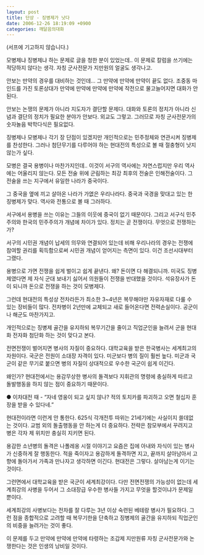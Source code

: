 ```yaml
---
layout: post
title: 단상 - 징병제가 낫다
date: 2006-12-26 18:19:09 +0900
categories: 깨달음의대화
---
```


  

  
(서프에 기고하지 않습니다.)
  

  
모병제냐 징병제냐 하는 문제로 글을 청한 분이 있었는데.. 이 문제로 칼럼을 쓰기에는 적당하지 않다는 생각. 자칭 군사전문가 지만원의 얼굴도 생각나고. 
  

  
안보는 만약의 경우를 대비하는 것인데... 그 만약에 만약에 만약이 끝도 없다. 조중동 마인드를 가진 토론상대가 만약에 만약에 만약에 만약에 작전으로 물고늘어지면 대화가 안된다.
  

  
안보는 논쟁의 문제가 아니라 지도자가 결단할 문제다. 대화와 토론의 정치가 아니라 신념과 결단의 정치가 필요한 분야가 안보다. 외교도 그렇고. 그러므로 자칭 군사전문가의 숫자놀음 박학다식은 필요없다. 
  

  
징병제나 모병제나 각기 장 단점이 있겠지만 개인적으로는 민주정체와 연관시켜 징병제를 찬성한다. 그러나 첨단무기를 다루어야 하는 현대전의 특성으로 볼 때 절충형이 낫지 않는가 싶다.
  

  
모병은 결국 용병이나 마찬가지인데.. 이것이 서구의 역사에는 자연스럽지만 우리 역사에는 어울리지 않는다. 모든 전술 위에 군림하는 최강 최후의 전술은 인해전술이다. 그 전술을 쓰는 지구에서 유일한 나라가 중국이다. 
  

  
그 중국을 옆에 끼고 살아온 나라가 가엾은 우리나라다. 중국과 국경을 맞대고 있는 한 징병제가 맞다. 역사와 전통으로 볼 때 그러하다. 
  

  
서구에서 용병을 쓰는 이유는 그들의 이웃에 중국이 없기 때문이다. 그리고 서구식 민주주의와 한국의 민주주의가 개념에 차이가 있다. 정치는 곧 전쟁이다. 무엇으로 전쟁하는가? 
  

  
서구의 시민권 개념이 납세의 의무와 연결되어 있는데 비해 우리나라의 경우는 전쟁에 참여할 권리를 획득함으로써 시민권 개념이 얻어지는 측면이 있다. 이건 조선시대부터 그랬다. 
  

  
용병으로 가면 전쟁을 쉽게 벌이고 쉽게 끝낸다. 왜? 돈이면 다 해결되니까. 미국도 징병제였다면 제 자식 군대 보내기 싫어서 의원들이 전쟁을 반대했을 것이다. 석유장사가 돈이 되니까 돈으로 전쟁을 하는 것이 모병제다.
  

  
그런데 현대전의 특성상 전차라든가 최소한 3~4년은 복무해야만 자유자재로 다룰 수 있는 장비들이 많다. 전차병이 2년만에 교체되고 새로 들어온다면 전력손실이다. 공군이나 해군도 마찬가지고.
  

  
개인적으로는 징병제 골간을 유지하되 복무기간을 줄이고 직업군인을 늘려서 군을 현대화 전자화 첨단화 하는 것이 맞다고 본다. 
  

  
전면전쟁이 벌어지면 병사의 자질이 중요하다. 대학교육을 받은 한국병사는 세계최고의 자원이다. 국군은 전원이 소대장 자격이 있다. 미군보다 병의 질이 훨씬 높다. 미군과 국군이 같은 무기로 붙으면 병의 자질이 상대적으로 우수한 국군이 쉽게 이긴다. 
  

  
왜인가? 현대전에서는 용감무상한 병사의 돌격보다 지휘관의 명령에 충실하게 따르고 돌발행동을 하지 않는 점이 중요하기 때문이다.
  

  
● 이차대전 때 - “자네 영웅이 되고 싶지 않나? 적의 토치카를 파괴하고 오면 철십자 훈장을 받을 수 있다네.”
  

  
현대전이라면 이런게 안 통한다. 625식 각개전투 따위는 21세기에는 사실이지 쓸데없는 것이다. 교범 외의 돌출행동을 안 하는게 더 중요하다. 전략은 참모부에서 꾸려지고 병은 각자 제 위치만 충실히 지키면 된다. 
  

  
용감한 소년병의 돌격은 나폴레옹 시절 이야기고 요즘은 집에 아내와 자식이 있는 병사가 신중하게 잘 행동한다. 적을 죽이자고 용감하게 돌격하면 지고, 끝까지 살아남아서 고향에 돌아가서 가족과 만나자고 생각하면 이긴다. 현대전은 그렇다. 살아남는게 이기는 것이다. 
  

  
그런면에서 대학교육을 받은 국군이 세계최강이다. 다만 전면전쟁의 가능성이 없는데 세계최강의 사병을 두어서 그 소대장급 우수한 병사들 가지고 무엇을 할것이냐가 문제일 뿐이다.
  

  
세계최강의 사병보다는 전차를 잘 다루는 3년 이상 숙련된 베테랑 병사가 필요하다. 그런 점을 종합적으로 고려할 때 복무기한을 단축하고 징병제의 골간을 유지하되 직업군인의 비중을 늘려가는 것이 좋다. 
  

  
이 문제를 두고 만약에 만약에 만약에 타령하는 조갑제 지만원류 자칭 군사전문가와 논쟁한다는 것은 인생의 낭비일 것이다.